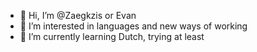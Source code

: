 - 👋 Hi, I’m @Zaegkzis or Evan
- 👀 I’m interested in languages and new ways of working
- 🌱 I’m currently learning Dutch, trying at least


<!---
Zaegkzis/Zaegkzis is a ✨ special ✨ repository because its `README.md` (this file) appears on your GitHub profile.
You can click the Preview link to take a look at your changes.
--->
